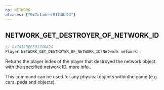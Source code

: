 ```yaml
---
ns: NETWORK
aliases: ["0x7a1adeef01740a24"]
---
```

## NETWORK_GET_DESTROYER_OF_NETWORK_ID

```c
// 0x7A1ADEEF01740A24
Player NETWORK_GET_DESTROYER_OF_NETWORK_ID(Network network);
```

Returns the player index of the player that destroyed the network object with the specified network ID. more info..

This command can be used for any physical objects withinthe game (e.g. cars, peds and objects).

